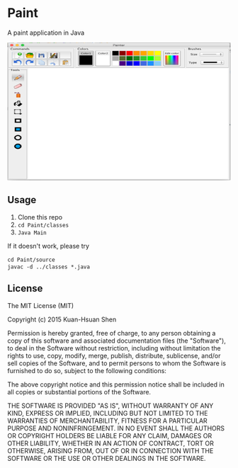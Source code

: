# Paint
A paint application in Java

<p align="center">
	<img src="snapshot.png"  width="580" height="311"/>
</p>

## Usage

1. Clone this repo
2. `cd Paint/classes`
3. `Java Main`

If it doesn't work, please try 
```
cd Paint/source
javac -d ../classes *.java
```

## License

The MIT License (MIT)

Copyright (c) 2015 Kuan-Hsuan Shen

Permission is hereby granted, free of charge, to any person obtaining a copy
of this software and associated documentation files (the "Software"), to deal
in the Software without restriction, including without limitation the rights
to use, copy, modify, merge, publish, distribute, sublicense, and/or sell
copies of the Software, and to permit persons to whom the Software is
furnished to do so, subject to the following conditions:

The above copyright notice and this permission notice shall be included in
all copies or substantial portions of the Software.

THE SOFTWARE IS PROVIDED "AS IS", WITHOUT WARRANTY OF ANY KIND, EXPRESS OR
IMPLIED, INCLUDING BUT NOT LIMITED TO THE WARRANTIES OF MERCHANTABILITY,
FITNESS FOR A PARTICULAR PURPOSE AND NONINFRINGEMENT. IN NO EVENT SHALL THE
AUTHORS OR COPYRIGHT HOLDERS BE LIABLE FOR ANY CLAIM, DAMAGES OR OTHER
LIABILITY, WHETHER IN AN ACTION OF CONTRACT, TORT OR OTHERWISE, ARISING FROM,
OUT OF OR IN CONNECTION WITH THE SOFTWARE OR THE USE OR OTHER DEALINGS IN
THE SOFTWARE.
